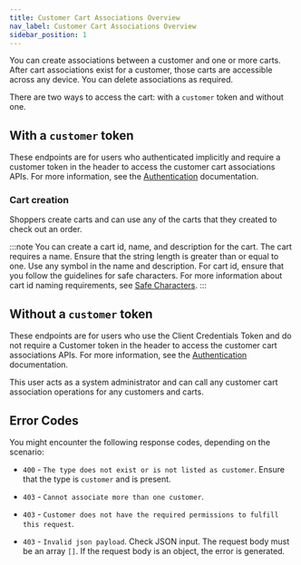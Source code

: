 ```yaml
---
title: Customer Cart Associations Overview
nav_label: Customer Cart Associations Overview
sidebar_position: 1
---
```


You can create associations between a customer and one or more carts. After cart associations exist for a customer, those carts are accessible across any device. You can delete associations as required.

There are two ways to access the cart: with a `customer` token and without one.

## With a `customer` token

These endpoints are for users who authenticated implicitly and require a customer token in the header to access the customer cart associations APIs. For more information, see the [Authentication](/guides/Getting%20Started/authentication/overview) documentation.

### Cart creation

Shoppers create carts and can use any of the carts that they created to check out an order.

:::note
You can create a cart id, name, and description for the cart. The cart requires a name. Ensure that the string length is greater than or equal to one. Use any symbol in the name and description. For cart id, ensure that you follow the guidelines for safe characters. For more information about cart id naming requirements, see [Safe Characters](/guides/Getting%20Started/api-overview/safe-characters).
:::

## Without a `customer` token

These endpoints are for users who use the Client Credentials Token and do not require a Customer token in the header to access the customer cart associations APIs. For more information, see the [Authentication](/guides/Getting%20Started/authentication/overview) documentation.

This user acts as a system administrator and can call any customer cart association operations for any customers and carts.

## Error Codes

You might encounter the following response codes, depending on the scenario:

* `400` - `The type does not exist or is not listed as customer`. Ensure that the type is `customer` and is present.

* `403` - `Cannot associate more than one customer`.

* `403` - `Customer does not have the required permissions to fulfill this request`.

* `403` - `Invalid json payload`. Check JSON input. The request body must be an array `[]`. If the request body is an object, the error is generated.
